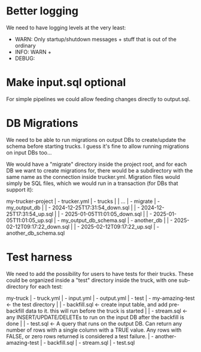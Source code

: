 # Better logging
We need to have logging levels at the very least:
- WARN: Only startup/shutdown messages + stuff that is out of the ordinary
- INFO: WARN + 
- DEBUG: 

# Make input.sql optional
For simple pipelines we could allow feeding changes directly to output.sql.

# DB Migrations
We need to be able to run migrations on output DBs to create/update the schema
before starting trucks. I guess it's fine to allow running migrations on input
DBs too...

We would have a "migrate" directory inside the project root, and for each DB we
want to create migrations for, there would be a subdirectory with the same name
as the connection inside trucker.yml. Migration files would simply be SQL files,
which we would run in a transaction (for DBs that support it):

  my-trucker-project
  | - trucker.yml
  | - trucks
  |   | ...
  | - migrate
      | - my_output_db
      |   | - 2024-12-25T17:31:54_down.sql
      |   | - 2024-12-25T17:31:54_up.sql
      |   | - 2025-01-05T11:01:05_down.sql
      |   | - 2025-01-05T11:01:05_up.sql
      | - my_output_db_schema.sql
      | - another_db
      |   | - 2025-02-12T09:17:22_down.sql
      |   | - 2025-02-12T09:17:22_up.sql
      | - another_db_schema.sql


# Test harness
We need to add the possibility for users to have tests for their trucks. These
could be organized inside a "test" directory inside the truck, with one
sub-directory for each test:

  my-truck
  | - truck.yml
  | - input.yml
  | - output.yml
  | - test
      | - my-amazing-test <- the test directory
      |   | - backfill.sql <- create input table, and add pre-backfill data to it. this will run before the truck is started
      |   | - stream.sql <- any INSERT/UPDATE/DELETEs to run on the input DB after the backfill is done
      |   | - test.sql <- A query that runs on the output DB. Can return any number of rows with a single column with a TRUE value. Any rows with FALSE, or zero rows returned is considered a test failure.
      | - another-amazing-test 
          | - backfill.sql
          | - stream.sql
          | - test.sql


